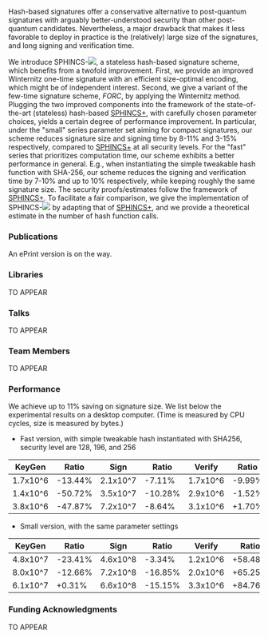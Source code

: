 Hash-based signatures offer a conservative alternative to post-quantum signatures with arguably better-understood security than other post-quantum candidates. Nevertheless, a major drawback that makes it less favorable to deploy in practice is the (relatively) large size of the signatures, and long signing and verification time.

We introduce SPHINCS-<img src="https://render.githubusercontent.com/render/math?math=\alpha">, a stateless hash-based signature scheme, which benefits from a twofold improvement. First, we provide an improved Winternitz one-time signature with an efficient size-optimal encoding, which might be of independent interest. Second, we give a variant of the few-time signature scheme, _FORC_, by applying the  Winternitz method. Plugging the two improved components into the framework of the state-of-the-art (stateless) hash-based [SPHINCS+](https://sphincs.org/index.html), with carefully chosen parameter choices, yields a certain degree of performance improvement. In particular, under the "small" series parameter set aiming for compact signatures, our scheme reduces signature size and signing time by 8-11% and 3-15% respectively, compared to [SPHINCS+](https://sphincs.org/index.html) at all security levels. For the "fast" series that prioritizes computation time, our scheme exhibits a better performance in general. E.g., when instantiating the simple tweakable hash function with SHA-256, our scheme reduces the signing and verification time by 7-10% and up to 10% respectively, while keeping roughly the same signature size. The security proofs/estimates follow the framework of [SPHINCS+](https://sphincs.org/index.html). To facilitate a fair comparison, we give the implementation of SPHINCS-<img src="https://render.githubusercontent.com/render/math?math=\alpha"> by adapting that of [SPHINCS+](https://sphincs.org/index.html), and we provide a theoretical estimate in the number of hash function calls. 

### Publications

An ePrint version is on the way.

### Libraries

TO APPEAR

### Talks

TO APPEAR

### Team Members

TO APPEAR

### Performance

We achieve up to 11% saving on signature size. We list below the experimental results on a desktop computer. (Time is measured by CPU cycles, size is measured by bytes.)

- Fast version, with simple tweakable hash instantiated with SHA256, security level are 128, 196, and 256

| **KeyGen**           | **Ratio**        | **Sign**             | **Ratio**      | **Verify**           | **Ratio**       | **Size**    | **Ratio**     |
| -------------------- | ---------------- | -------------------- | -------------- | -------------------- | --------------- | ----------- | ------------- |
|  1.7x10^6  |  -13.44%  |  2.1x10^7  |  -7.11%   |  1.7x10^6  |  -9.99%    |  17040  |  -0.28%  |
|  1.4x10^6  |  -50.72%  |  3.5x10^7  |  -10.28%  |  2.9x10^6  |  -1.52%    |  35640  |  -0.07%  |
|  3.8x10^6  |  -47.87%    |  7.2x10^7  |  -8.64%   |  3.1x10^6  |  +1.70%  |  49696  |  -0.32%  |

- Small version, with the same parameter settings

| **KeyGen**           | **Ratio**      | **Sign**             | **Ratio**      | **Verify**           | **Ratio**      | **Size**    | **Ratio**      |
| -------------------- | -------------- | -------------------- | -------------- | -------------------- | -------------- | ----------- | -------------- |
|  4.8x10^7  |  -23.41%  |  4.6x10^8  |  -3.34%   |  1.2x10^6  |  +58.48%  |  6960   |  -11.41%  |
|  8.0x10^7  |  -12.66%  |  7.2x10^8  |  -16.85%  |  2.0x10^6  |  +65.25%  |  14784  |  -8.88%   |
|  6.1x10^7  |  +0.31%   |  6.6x10^8  |  -15.15%  |  3.3x10^6  |  +84.76%  |  27104  |  -9.02%   |


### Funding Acknowledgments

TO APPEAR
